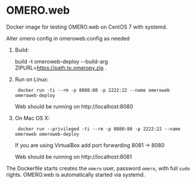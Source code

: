 OMERO.web
=========

Docker image for testing OMERO.web on CentOS 7 with systemd.

Alter omero config in omeroweb.config as needed

1. Build:

    build -t omeroweb-deploy --build-arg ZIPURL=https://path.to.omeropy.zip .


2. Run on Linux:

        docker run -ti --rm -p 8080:80 -p 2222:22 --name omeroweb omeroweb-deploy

    Web should be running on http://localhost:8080


3. On Mac OS X:

        docker run --privileged -ti --rm -p 8080:80 -p 2222:22 --name omeroweb omeroweb-deploy

    If you are using VirtualBox add port forwarding 8081 -> 8080

    Web should be running on http://localhost:8081


The Dockerfile starts creates the `omero` user, password `omero`, with full `sudo` rights. OMERO.web is automatically started via systemd.
